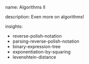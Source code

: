 name: Algorithms II 

description: Even more on algorithms!

insights:
  - reverse-polish-notation
  - parsing-reverse-polish-notation
  - binary-expression-tree
  - exponentiation-by-squaring
  - levenshtein-distance
 
